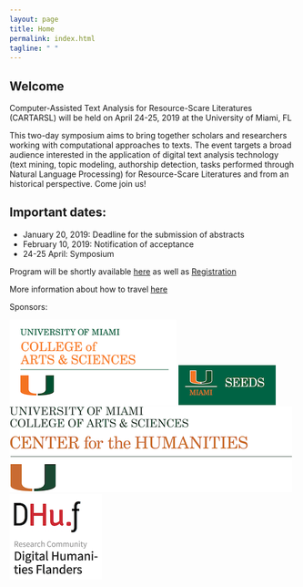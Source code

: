 ```yaml
---
layout: page
title: Home
permalink: index.html
tagline: " "
---
```


## Welcome 

Computer-Assisted Text Analysis for Resource-Scare Literatures (CARTARSL) will be held on 
April 24-25, 2019 at the University of Miami, FL 


This two-day symposium aims to bring together scholars and researchers working with computational approaches to texts. The event targets a broad audience interested in the application of digital text analysis technology (text mining, topic modeling, authorship detection, tasks performed through Natural Language Processing) for Resource-Scare Literatures and from an historical perspective. Come join us! 

## Important dates: 
- January 20, 2019: Deadline for the submission of abstracts 
- February 10, 2019: Notification of acceptance
- 24-25 April: Symposium

Program will be shortly available [here](/SymposiumTextAnalysis/program/) as well as [Registration]()

More information about how to travel [here](/SymposiumTextAnalysis/travel/)

Sponsors: 

![CAS](img/CAS.png) ![SEEDS](img/SEEDS.png) ![CenterHum](img/Center-Hum.png) ![DHuF](img/dhuf.png)





 